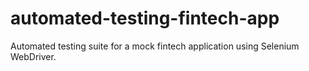 # automated-testing-fintech-app
Automated testing suite for a mock fintech application using Selenium WebDriver.

